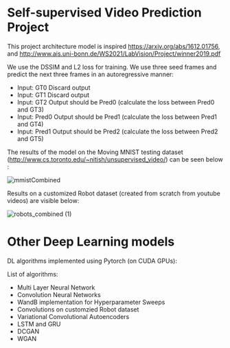 
# Self-supervised Video Prediction Project

This project architecture model is inspired https://arxiv.org/abs/1612.01756, and http://www.ais.uni-bonn.de/WS2021/LabVision/Project/winner2019.pdf

We use the DSSIM and L2 loss for training. We use three seed frames and predict the next three frames in an autoregressive manner:

<ul>
<li> Input: GT0 Discard output </li> 
<li> Input: GT1 Discard output </li>  
<li> Input: GT2 Output should be Pred0 (calculate the loss between Pred0 and GT3) </li>  
<li> Input: Pred0 Output should be Pred1 (calculate the loss between Pred1 and GT4) </li>  
<li> Input: Pred1 Output should be Pred2 (calculate the loss between Pred2 and GT5) </li> 
</ul>

The results of the model on the Moving MNIST testing dataset (http://www.cs.toronto.edu/~nitish/unsupervised_video/) can be seen below :

![mmistCombined](https://user-images.githubusercontent.com/8552260/116861158-f5e0e200-ac02-11eb-8f67-92f01b8ac1c1.png)


Results on a customized Robot dataset (created from scratch from youtube videos) are visible below:

![robots_combined (1)](https://user-images.githubusercontent.com/8552260/116861856-1e1d1080-ac04-11eb-9eb9-5ef0ae463e13.png)


# Other Deep Learning models 
DL algorithms implemented using Pytorch (on CUDA GPUs):

List of algorithms:
<ul>
<li> Multi Layer Neural Network </li>
<li> Convolution Neural Networks </li>
<li> WandB implementation for Hyperparameter Sweeps </li>
<li> Convolutions on customzied Robot dataset </li>
<li> Variational Convolutional Autoencoders </li>
<li> LSTM and GRU</li>
<li> DCGAN </li>
<li> WGAN </li>
</ul>
